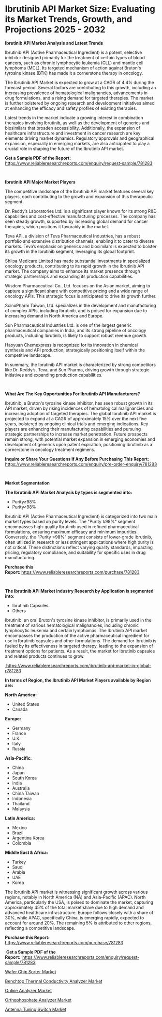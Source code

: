 <p><h1>Ibrutinib API Market Size: Evaluating its Market Trends, Growth, and Projections 2025 - 2032</h1></p><p><strong>Ibrutinib API Market Analysis and Latest Trends</strong></p>
<p><p>Ibrutinib API (Active Pharmaceutical Ingredient) is a potent, selective inhibitor designed primarily for the treatment of certain types of blood cancers, such as chronic lymphocytic leukemia (CLL) and mantle cell lymphoma (MCL). Its targeted mechanism of action against Bruton's tyrosine kinase (BTK) has made it a cornerstone therapy in oncology.</p><p>The Ibrutinib API Market is expected to grow at a CAGR of 4.4% during the forecast period. Several factors are contributing to this growth, including an increasing prevalence of hematological malignancies, advancements in drug formulations, and a rising demand for targeted therapies. The market is further bolstered by ongoing research and development initiatives aimed at enhancing the efficacy and safety profiles of existing therapies.</p><p>Latest trends in the market indicate a growing interest in combination therapies involving Ibrutinib, as well as the development of generics and biosimilars that broaden accessibility. Additionally, the expansion of healthcare infrastructure and investment in cancer research are key elements driving market dynamics. Regulatory approvals and geographical expansion, especially in emerging markets, are also anticipated to play a crucial role in shaping the future of the Ibrutinib API market.</p></p>
<p><strong>Get a Sample PDF of the Report:&nbsp;</strong> <a href="https://www.reliableresearchreports.com/enquiry/request-sample/781283?utm_campaign=7&utm_medium=2&utm_source=Github&utm_content=ia&utm_term=26032025&utm_id=ibrutinib-api">https://www.reliableresearchreports.com/enquiry/request-sample/781283</a></p>
<p>&nbsp;</p>
<p><strong>Ibrutinib API Major Market Players</strong></p>
<p><p>The competitive landscape of the Ibrutinib API market features several key players, each contributing to the growth and expansion of this therapeutic segment. </p><p>Dr. Reddy’s Laboratories Ltd. is a significant player known for its strong R&D capabilities and cost-effective manufacturing processes. The company has seen steady growth, supported by increasing global demand for cancer therapies, which positions it favorably in the market. </p><p>Teva API, a division of Teva Pharmaceutical Industries, has a robust portfolio and extensive distribution channels, enabling it to cater to diverse markets. Teva’s emphasis on generics and biosimilars is expected to bolster its growth in the Ibrutinib segment, leveraging its global footprint.</p><p>Shilpa Medicare Limited has made substantial investments in specialized oncology products, contributing to its rapid growth in the Ibrutinib API market. The company aims to enhance its market presence through strategic partnerships and expanding its production capabilities.</p><p>Wisdom Pharmaceutical Co., Ltd. focuses on the Asian market, aiming to capture a significant share with competitive pricing and a wide range of oncology APIs. This strategic focus is anticipated to drive its growth further.</p><p>ScinoPharm Taiwan, Ltd. specializes in the development and manufacturing of complex APIs, including Ibrutinib, and is poised for expansion due to increasing demand in North America and Europe.</p><p>Sun Pharmaceutical Industries Ltd. is one of the largest generic pharmaceutical companies in India, and its strong pipeline of oncology products, including Ibrutinib, is likely to support robust revenue growth.</p><p>Haoyuan Chemexpress is recognized for its innovation in chemical synthesis and API production, strategically positioning itself within the competitive landscape.</p><p>In summary, the Ibrutinib API market is characterized by strong competitors like Dr. Reddy’s, Teva, and Sun Pharma, driving growth through strategic initiatives and expanding production capabilities.</p></p>
<p>&nbsp;</p>
<p><strong>What Are The Key Opportunities For Ibrutinib API Manufacturers?</strong></p>
<p><p>Ibrutinib, a Bruton's tyrosine kinase inhibitor, has seen robust growth in its API market, driven by rising incidences of hematological malignancies and increasing adoption of targeted therapies. The global Ibrutinib API market is projected to expand at a CAGR of approximately 15% over the next five years, bolstered by ongoing clinical trials and emerging indications. Key players are enhancing their manufacturing capabilities and pursuing strategic partnerships to increase market penetration. Future prospects remain strong, with potential market expansion in emerging economies and development of generics upon patent expiration, positioning Ibrutinib as a cornerstone in oncology treatment regimens.</p></p>
<p><strong>Inquire or Share Your Questions If Any Before Purchasing This Report:</strong> <a href="https://www.reliableresearchreports.com/enquiry/pre-order-enquiry/781283?utm_campaign=7&utm_medium=2&utm_source=Github&utm_content=ia&utm_term=26032025&utm_id=ibrutinib-api">https://www.reliableresearchreports.com/enquiry/pre-order-enquiry/781283</a></p>
<p>&nbsp;</p>
<p><strong>Market Segmentation</strong></p>
<p><strong>The Ibrutinib API Market Analysis by types is segmented into:</strong></p>
<p><ul><li>Purity≥98%</li><li>Purity<98%</li></ul></p>
<p><p>Ibrutinib API (Active Pharmaceutical Ingredient) is categorized into two main market types based on purity levels. The "Purity ≥98%" segment encompasses high-quality Ibrutinib used in refined pharmaceutical formulations, ensuring maximum efficacy and minimum impurities. Conversely, the "Purity <98%" segment consists of lower-grade Ibrutinib, often utilized in research or less stringent applications where high purity is not critical. These distinctions reflect varying quality standards, impacting pricing, regulatory compliance, and suitability for specific uses in drug manufacturing.</p></p>
<p><strong>Purchase this Report:&nbsp;</strong><a href="https://www.reliableresearchreports.com/purchase/781283?utm_campaign=7&utm_medium=2&utm_source=Github&utm_content=ia&utm_term=26032025&utm_id=ibrutinib-api">https://www.reliableresearchreports.com/purchase/781283</a></p>
<p>&nbsp;</p>
<p><strong>The Ibrutinib API Market Industry Research by Application is segmented into:</strong></p>
<p><ul><li>Ibrutinib Capsules</li><li>Others</li></ul></p>
<p><p>Ibrutinib, an oral Bruton's tyrosine kinase inhibitor, is primarily used in the treatment of various hematological malignancies, including chronic lymphocytic leukemia and certain lymphomas. The Ibrutinib API market encompasses the production of the active pharmaceutical ingredient for use in Ibrutinib capsules and other formulations. The demand for Ibrutinib is fueled by its effectiveness in targeted therapy, leading to the expansion of treatment options for patients. As a result, the market for Ibrutinib capsules and related products continues to grow.</p></p>
<p><a href="https://www.reliableresearchreports.com/ibrutinib-api-market-in-global-r781283?utm_campaign=7&utm_medium=2&utm_source=Github&utm_content=ia&utm_term=26032025&utm_id=ibrutinib-api">&nbsp;https://www.reliableresearchreports.com/ibrutinib-api-market-in-global-r781283</a></p>
<p><strong>In terms of Region, the Ibrutinib API Market Players available by Region are:</strong></p>
<p>
    <p> <strong> North America: </strong>
        <ul>
            <li>United States</li>
            <li>Canada</li>
        </ul>
        </p> 
    <p> <strong> Europe: </strong>
        <ul>
            <li>Germany</li>
            <li>France</li>
            <li>U.K.</li>
            <li>Italy</li>
            <li>Russia</li>
        </ul>
        </p> 
    <p> <strong> Asia-Pacific: </strong>
        <ul>
            <li>China</li>
            <li>Japan</li>
            <li>South Korea</li>
            <li>India</li>
            <li>Australia</li>
            <li>China Taiwan</li>
            <li>Indonesia</li>
            <li>Thailand</li>
            <li>Malaysia</li>
        </ul>
        </p> 
    <p> <strong> Latin America: </strong>
        <ul>
            <li>Mexico</li>
            <li>Brazil</li>
            <li>Argentina Korea</li>
            <li>Colombia</li>
        </ul>
        </p> 
    <p> <strong> Middle East & Africa: </strong>
        <ul>
            <li>Turkey</li>
            <li>Saudi</li>
            <li>Arabia</li>
            <li>UAE</li>
            <li>Korea</li>
        </ul>
    </p>
    </p>
<p><p>The Ibrutinib API market is witnessing significant growth across various regions, notably in North America (NA) and Asia-Pacific (APAC). North America, particularly the USA, is poised to dominate the market, capturing approximately 45% of the total market share due to high demand and advanced healthcare infrastructure. Europe follows closely with a share of 30%, while APAC, specifically China, is emerging rapidly, expected to account for around 20%. The remaining 5% is attributed to other regions, reflecting a competitive landscape.</p></p>
<p><strong>Purchase this Report: </strong><a href="https://www.reliableresearchreports.com/purchase/781283?utm_campaign=7&utm_medium=2&utm_source=Github&utm_content=ia&utm_term=26032025&utm_id=ibrutinib-api">https://www.reliableresearchreports.com/purchase/781283</a></p>
<p>&nbsp;<strong>Get a Sample PDF of the Report:&nbsp;&nbsp;</strong><a href="https://www.reliableresearchreports.com/enquiry/request-sample/781283?utm_campaign=7&utm_medium=2&utm_source=Github&utm_content=ia&utm_term=26032025&utm_id=ibrutinib-api">https://www.reliableresearchreports.com/enquiry/request-sample/781283</a></p>
<p><strong></strong></p>
<p><p><a href="https://github.com/supashcriana/Market-Research-Report-List-1/blob/main/wafer-chip-sorter-market.md?utm_campaign=7&utm_medium=2&utm_source=Github&utm_content=ia&utm_term=26032025&utm_id=ibrutinib-api">Wafer Chip Sorter Market</a></p><p><a href="https://github.com/ozolsgasko02/Market-Research-Report-List-1/blob/main/benchtop-thermal-conductivity-analyzer-market.md?utm_campaign=7&utm_medium=2&utm_source=Github&utm_content=ia&utm_term=26032025&utm_id=ibrutinib-api">Benchtop Thermal Conductivity Analyzer Market</a></p><p><a href="https://github.com/puhakhommabh/Market-Research-Report-List-1/blob/main/online-analyzer-market.md?utm_campaign=7&utm_medium=2&utm_source=Github&utm_content=ia&utm_term=26032025&utm_id=ibrutinib-api">Online Analyzer Market</a></p><p><a href="https://github.com/joubehobock75/Market-Research-Report-List-1/blob/main/orthophosphate-analyzer-market.md?utm_campaign=7&utm_medium=2&utm_source=Github&utm_content=ia&utm_term=26032025&utm_id=ibrutinib-api">Orthophosphate Analyzer Market</a></p><p><a href="https://github.com/mynaoanes/Market-Research-Report-List-1/blob/main/antenna-tuning-switch-market.md?utm_campaign=7&utm_medium=2&utm_source=Github&utm_content=ia&utm_term=26032025&utm_id=ibrutinib-api">Antenna Tuning Switch Market</a></p></p>